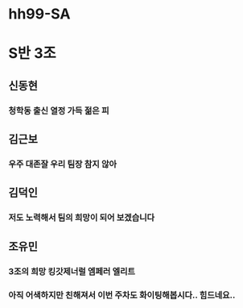 # hh99-SA

# S반 3조

## 신동현
### 청학동 출신 열정 가득 젊은 피
## 김근보
### 우주 대존잘 우리 팀장 참지 않아
## 김덕인
### 저도 노력해서 팀의 희망이 되어 보겠습니다
## 조유민
### 3조의 희망 킹갓제너럴 엠페러 엘리트

### 아직 어색하지만 친해져서 이번 주차도 화이팅해봅시다.. 힘드네요..